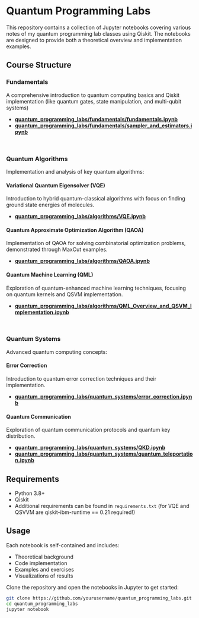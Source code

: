 # Quantum Programming Labs

This repository contains a collection of Jupyter notebooks covering various notes of my quantum programming lab classes using Qiskit. The notebooks are designed to provide both a theoretical overview and implementation examples.

## Course Structure

### Fundamentals
A comprehensive introduction to quantum computing basics and Qiskit implementation (like quantum gates, state manipulation, and multi-qubit systems)
- [**quantum_programming_labs/fundamentals/fundamentals.ipynb**](fundamentals/basic_circuits.ipynb)
- [**quantum_programming_labs/fundamentals/sampler_and_estimators.ipynb**](fundamentals/sampler_and_estimators.ipynb)

<br>


### Quantum Algorithms
Implementation and analysis of key quantum algorithms:

#### Variational Quantum Eigensolver (VQE)
Introduction to hybrid quantum-classical algorithms with focus on finding ground state energies of molecules.
- [**quantum_programming_labs/algorithms/VQE.ipynb**](algorithms/VQE.ipynb)

#### Quantum Approximate Optimization Algorithm (QAOA)
Implementation of QAOA for solving combinatorial optimization problems, demonstrated through MaxCut examples.
- [**quantum_programming_labs/algorithms/QAOA.ipynb**](algorithms/QAOA.ipynb)

#### Quantum Machine Learning (QML)
Exploration of quantum-enhanced machine learning techniques, focusing on quantum kernels and QSVM implementation.
- [**quantum_programming_labs/algorithms/QML_Overview_and_QSVM_Implementation.ipynb**](algorithms/QML_Overview_and_QSVM_Implementation.ipynb)


<br> 


### Quantum Systems
Advanced quantum computing concepts:

#### Error Correction
Introduction to quantum error correction techniques and their implementation.
- [**quantum_programming_labs/quantum_systems/error_correction.ipynb**](quantum_systems/error_correction.ipynb)

#### Quantum Communication
Exploration of quantum communication protocols and quantum key distribution.
- [**quantum_programming_labs/quantum_systems/QKD.ipynb**](quantum_systems/QKD.ipynb)
- [**quantum_programming_labs/quantum_systems/quantum_teleportation.ipynb**](quantum_systems/quantum_teleportation.ipynb)

## Requirements
- Python 3.8+
- Qiskit
- Additional requirements can be found in `requirements.txt` (for VQE and QSVVM are qiskit-ibm-runtime == 0.21 required!)

## Usage
Each notebook is self-contained and includes:
- Theoretical background
- Code implementation
- Examples and exercises
- Visualizations of results

Clone the repository and open the notebooks in Jupyter to get started:
```bash
git clone https://github.com/yourusername/quantum_programming_labs.git
cd quantum_programming_labs
jupyter notebook